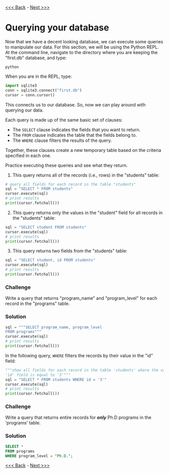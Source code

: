 [<<< Back](6-buildtable_challenge.md) - [Next >>>](8-innerjoin.md)

# Querying your database

Now that we have a decent looking database, we can execute some queries to manipulate our data. For this section, we will be using the Python REPL. At the command line, navigate to the directory where you are keeping the "first.db" database, and type:

```
python
```

When you are in the REPL, type:

```python
import sqlite3
conn = sqlite3.connect("first.db")
cursor = conn.cursor()
```

This connects us to our database. So, now we can play around with querying our data.

Each query is made up of the same basic set of clauses:
- The `SELECT` clause indicates the fields that you want to return.
- The `FROM` clause indicates the table that the fields belong to.
- The `WHERE` clause filters the results of the query.

Together, these clauses create a new temporary table based on the criteria specified in each one.

Practice executing these queries and see what they return.

1. This query returns all of the records (i.e., rows) in the "students" table:
```python
# query all fields for each record in the table "students"
sql = "SELECT * FROM students"
cursor.execute(sql)
# print results
print(cursor.fetchall())
```

2. This query returns only the values in the "student" field for all records in the "students" table:
```python
sql = "SELECT student FROM students"
cursor.execute(sql)
# print results
print(cursor.fetchall())
```

3. This query returns two fields from the "students" table:
```python
sql = "SELECT student, id FROM students"
cursor.execute(sql)
# print results
print(cursor.fetchall())
```

### Challenge

Write a query that returns "program_name" and "program_level" for each record in the "programs" table.


### Solution

```python
sql = """SELECT program_name, program_level
FROM programs"""
cursor.execute(sql)
# print results
print(cursor.fetchall())
```

In the following query, `WHERE` filters the records by their value in the "id" field:

```python
"""show all fields for each record in the table 'students' where the value of the
'id' field is equal to '3'"""
sql = "SELECT * FROM students WHERE id = '3'"
cursor.execute(sql)
# print results
print(cursor.fetchall())
```

### Challenge

Write a query that returns entire records for _**only**_ Ph.D programs in the 'programs' table.


### Solution

```sql
SELECT *
FROM programs
WHERE program_level = "Ph.D.";
```

[<<< Back](6-buildtable_challenge.md) - [Next >>>](8-innerjoin.md)
